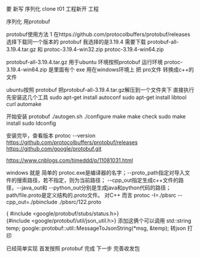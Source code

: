 要 新写 序列化 clone t01 工程新开 工程

序列化 用protobuf

protobuf使用方法 
1 在https://github.com/protocolbuffers/protobuf/releases  选择下载同一个版本的 protobuf
我选择的是3.19.4
需要下载 protobuf-all-3.19.4.tar.gz 和
protoc-3.19.4-win32.zip protoc-3.19.4-win64.zip

protobuf-all-3.19.4.tar.gz 用于ubuntu 环境按照protobuf 运行环境
 protoc-3.19.4-win64.zip 是里面有个 exe  用在windows环境上 把 pro文件 转换成c++的文件

ubuntu按照  protobuf
把protobuf-all-3.19.4.tar.gz解压到一个文件夹下 直接执行
  先安装这几个工具
 sudo apt-get install autoconf
 sudo apt-get install libtool curl automake
 
  开始安装 protobuf
 ./autogen.sh
 ./configure
 make
 make check
 sudo make install
 sudo ldconfig
 
 安装完毕，查看版本
 protoc --version
 https://github.com/protocolbuffers/protobuf/releases
 https://github.com/google/protobuf.git
 
 https://www.cnblogs.com/timeddd/p/11081031.html
 
 windows 就是 简单的
 protoc.exe是编译器的名字；--proto_path指定对导入文件的搜索路径，若不指定，则为当前路径；
 --cpp_out指定生成c++文件的路径，--java_out和 --python_out分别是生成java和python代码的路径；
 path/file.proto是定义结构的.proto文件。 
 对C++ 而言
 protoc -I=./pbsrc --cpp_out=./pbinclude  ./pbsrc/122.proto

{ #include <google/protobuf/stubs/status.h>}     
{#include <google/protobuf/util/json_util.h>} 
添加这俩个可以调用
std::string temp;
 google::protobuf::util::MessageToJsonString(*msg, &temp);
 转json 打印
 
 已经简单实现 首发按照 protobuf 完成  下一步  完善收发包  

 